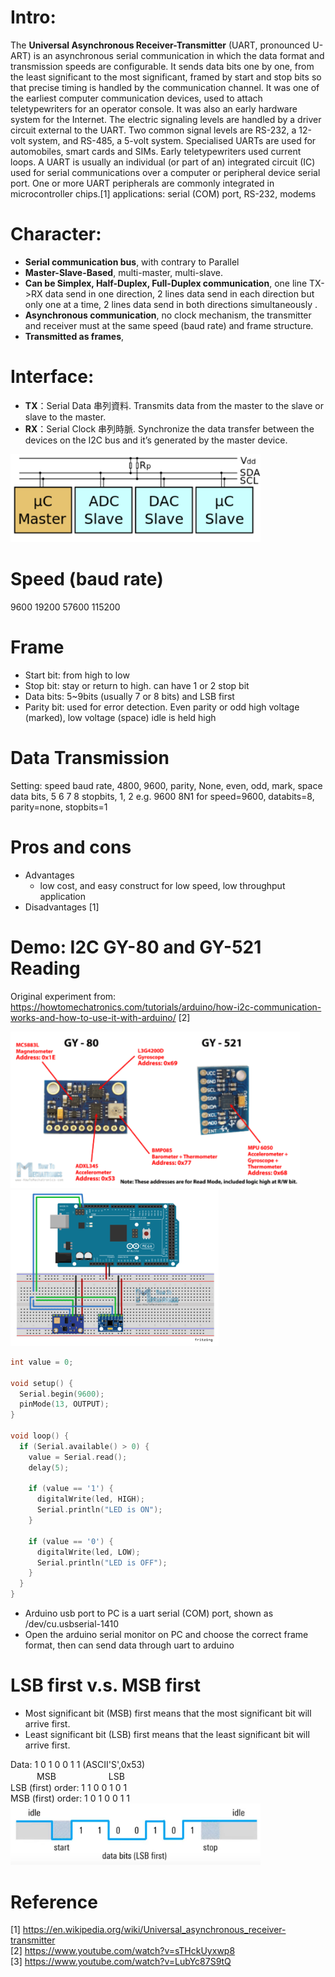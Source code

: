 # Intro:
The **Universal Asynchronous Receiver-Transmitter** (UART, pronounced U-ART) is an asynchronous serial communication in which the data format and transmission speeds are configurable. It sends data bits one by one, from the least significant to the most significant, framed by start and stop bits so that precise timing is handled by the communication channel. It was one of the earliest computer communication devices, used to attach teletypewriters for an operator console. It was also an early hardware system for the Internet. The electric signaling levels are handled by a driver circuit external to the UART. Two common signal levels are RS-232, a 12-volt system, and RS-485, a 5-volt system. Specialised UARTs are used for automobiles, smart cards and SIMs. Early teletypewriters used current loops. A UART is usually an individual (or part of an) integrated circuit (IC) used for serial communications over a computer or peripheral device serial port. One or more UART peripherals are commonly integrated in microcontroller chips.[1]
applications: serial (COM) port, RS-232, modems

# Character:
- **Serial communication bus**, with contrary to Parallel
- **Master-Slave-Based**, multi-master, multi-slave.
- **Can be Simplex, Half-Duplex, Full-Duplex communication**, one line TX->RX data send in one direction, 2 lines data send in each direction but only one at a time, 2 lines data send in both directions simultaneously .
- **Asynchronous communication**, no clock mechanism, the transmitter and receiver must at the same speed (baud rate) and frame structure.
- **Transmitted as frames**, 

# Interface:
- **TX**：Serial Data 串列資料. Transmits data from the master to the slave or slave to the master.  
- **RX**：Serial Clock 串列時脈. Synchronize the data transfer between the devices on the I2C bus and it’s generated by the master device.  
<img src="https://raw.githubusercontent.com/shannon112/Notes/main/I2C/I2C_interface.png" width=400>

# Speed (baud rate)
9600
19200
57600
115200

# Frame
- Start bit: from high to low
- Stop bit: stay or return to high. can have 1 or 2 stop bit
- Data bits: 5~9bits (usually 7 or 8 bits) and LSB first
- Parity bit: used for error detection. Even parity or odd
high voltage (marked), low voltage (space)
idle is held high

# Data Transmission
Setting: 
speed baud rate, 4800, 9600, 
parity, None, even, odd, mark, space
data bits, 5 6 7 8
stopbits, 1, 2
e.g. 9600 8N1 for speed=9600, databits=8, parity=none, stopbits=1

# Pros and cons 
- Advantages  
  - low cost, and easy construct for low speed, low throughput application
- Disadvantages [1]  

# Demo: I2C GY-80 and GY-521 Reading
Original experiment from: https://howtomechatronics.com/tutorials/arduino/how-i2c-communication-works-and-how-to-use-it-with-arduino/ [2]

<img src="https://raw.githubusercontent.com/shannon112/Notes/main/I2C/GY_address.png" height=250> <img src="https://raw.githubusercontent.com/shannon112/Notes/main/I2C/Connection.png" height=250>

```c
int value = 0;

void setup() {
  Serial.begin(9600);
  pinMode(13, OUTPUT);
}

void loop() {
  if (Serial.available() > 0) {
    value = Serial.read();
    delay(5);

    if (value == '1') {
      digitalWrite(led, HIGH);
      Serial.println("LED is ON");
    }

    if (value == '0') {
      digitalWrite(led, LOW);
      Serial.println("LED is OFF");
    }
  }
}
```
- Arduino usb port to PC is a uart serial (COM) port, shown as /dev/cu.usbserial-1410
- Open the arduino serial monitor on PC and choose the correct frame format, then can send data through uart to arduino

# LSB first v.s. MSB first
- Most significant bit (MSB) first means that the most significant bit will arrive first.
- Least significant bit (LSB) first means that the least significant bit will arrive first.

Data: 1 0 1 0 0 1 1  (ASCII'S',0x53)  
　　　MSB　　　　　　LSB  
LSB (first) order: 1 1 0 0 1 0 1  
MSB (first) order: 1 0 1 0 0 1 1  
<img src="https://raw.githubusercontent.com/shannon112/Notes/main/UART/LSB_first.png" width=400>

# Reference
[1] https://en.wikipedia.org/wiki/Universal_asynchronous_receiver-transmitter  
[2] https://www.youtube.com/watch?v=sTHckUyxwp8  
[3] https://www.youtube.com/watch?v=LubYc87S9tQ
